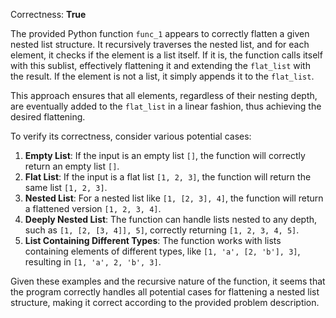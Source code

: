 Correctness: **True**

The provided Python function `func_1` appears to correctly flatten a given nested list structure. It recursively traverses the nested list, and for each element, it checks if the element is a list itself. If it is, the function calls itself with this sublist, effectively flattening it and extending the `flat_list` with the result. If the element is not a list, it simply appends it to the `flat_list`.

This approach ensures that all elements, regardless of their nesting depth, are eventually added to the `flat_list` in a linear fashion, thus achieving the desired flattening.

To verify its correctness, consider various potential cases:

1. **Empty List**: If the input is an empty list `[]`, the function will correctly return an empty list `[]`.
2. **Flat List**: If the input is a flat list `[1, 2, 3]`, the function will return the same list `[1, 2, 3]`.
3. **Nested List**: For a nested list like `[1, [2, 3], 4]`, the function will return a flattened version `[1, 2, 3, 4]`.
4. **Deeply Nested List**: The function can handle lists nested to any depth, such as `[1, [2, [3, 4]], 5]`, correctly returning `[1, 2, 3, 4, 5]`.
5. **List Containing Different Types**: The function works with lists containing elements of different types, like `[1, 'a', [2, 'b'], 3]`, resulting in `[1, 'a', 2, 'b', 3]`.

Given these examples and the recursive nature of the function, it seems that the program correctly handles all potential cases for flattening a nested list structure, making it correct according to the provided problem description.